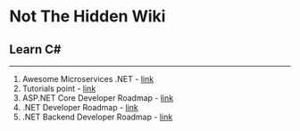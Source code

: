 # Not The Hidden Wiki

## Learn C#
-----

1. Awesome Microservices .NET - [link](https://github.com/mjebrahimi/Awesome-Microservices-DotNet)
2. Tutorials point - [link](https://www.tutorialspoint.com/csharp/index.htm)
3. ASP.NET Core Developer Roadmap - [link](https://github.com/MoienTajik/AspNetCore-Developer-Roadmap)
4. .NET Developer Roadmap - [link](https://github.com/milanm/DotNet-Developer-Roadmap)
5. .NET Backend Developer Roadmap - [link](https://github.com/Elfocrash/.NET-Backend-Developer-Roadmap)